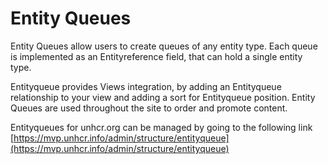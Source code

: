 # Entity Queues

Entity Queues allow users to create queues of any entity type. Each queue is implemented as an Entityreference field, that can hold a single entity type.

Entityqueue provides Views integration, by adding an Entityqueue relationship to your view and adding a sort for Entityqueue position. Entity Queues are used throughout the site to order and promote content.

Entityqueues for unhcr.org can be managed by going to the following link [https://mvp.unhcr.info/admin/structure/entityqueue](https://mvp.unhcr.info/admin/structure/entityqueue)
